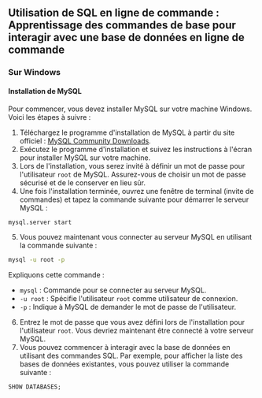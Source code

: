 ## Utilisation de SQL en ligne de commande : Apprentissage des commandes de base pour interagir avec une base de données en ligne de commande

### Sur Windows

#### Installation de MySQL

Pour commencer, vous devez installer MySQL sur votre machine Windows. Voici les étapes à suivre :

1. Téléchargez le programme d'installation de MySQL à partir du site officiel : [MySQL Community Downloads](https://dev.mysql.com/downloads/mysql/).
2. Exécutez le programme d'installation et suivez les instructions à l'écran pour installer MySQL sur votre machine.
3. Lors de l'installation, vous serez invité à définir un mot de passe pour l'utilisateur `root` de MySQL. Assurez-vous de choisir un mot de passe sécurisé et de le conserver en lieu sûr.
4. Une fois l'installation terminée, ouvrez une fenêtre de terminal (invite de commandes) et tapez la commande suivante pour démarrer le serveur MySQL :

```bash
mysql.server start
```

5. Vous pouvez maintenant vous connecter au serveur MySQL en utilisant la commande suivante :

```bash
mysql -u root -p
```

Expliquons cette commande :

- `mysql` : Commande pour se connecter au serveur MySQL.
- `-u root` : Spécifie l'utilisateur `root` comme utilisateur de connexion.
- `-p` : Indique à MySQL de demander le mot de passe de l'utilisateur.

6. Entrez le mot de passe que vous avez défini lors de l'installation pour l'utilisateur `root`. Vous devriez maintenant être connecté à votre serveur MySQL.
7. Vous pouvez commencer à interagir avec la base de données en utilisant des commandes SQL. Par exemple, pour afficher la liste des bases de données existantes, vous pouvez utiliser la commande suivante :

```sql
SHOW DATABASES;
```